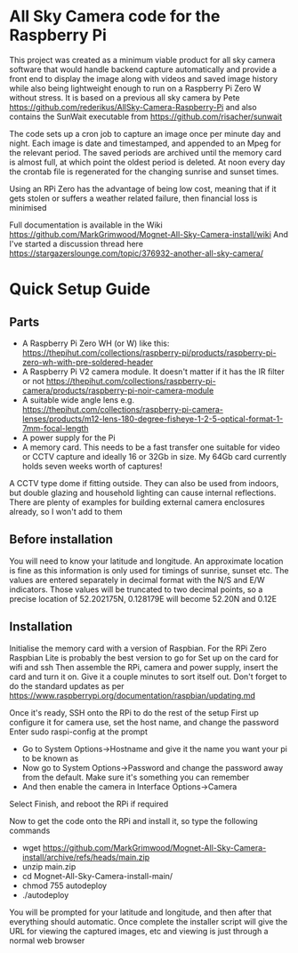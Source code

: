 # All Sky Camera code for the Raspberry Pi

This project was created as a minimum viable product for all sky camera software that would handle backend capture automatically and provide a front end to display the image along with videos and saved image history while also being lightweight enough to run on a Raspberry Pi Zero W without stress. It is based on a previous all sky camera by Pete https://github.com/rederikus/AllSky-Camera-Raspberry-Pi and also contains the SunWait executable from https://github.com/risacher/sunwait

The code sets up a cron job to capture an image once per minute day and night. Each image is date and timestamped, and appended to an Mpeg for the relevant period. The saved periods are archived until the memory card is almost full, at which point the oldest period is deleted. At noon every day the crontab file is regenerated for the changing sunrise and sunset times. 

Using an RPi Zero has the advantage of being low cost, meaning that if it gets stolen or suffers a weather related failure, then financial loss is minimised

Full documentation is available in the Wiki https://github.com/MarkGrimwood/Mognet-All-Sky-Camera-install/wiki And I've started a discussion thread here https://stargazerslounge.com/topic/376932-another-all-sky-camera/

# Quick Setup Guide

## Parts

* A Raspberry Pi Zero WH (or W) like this: https://thepihut.com/collections/raspberry-pi/products/raspberry-pi-zero-wh-with-pre-soldered-header
* A Raspberry Pi V2 camera module. It doesn't matter if it has the IR filter or not https://thepihut.com/collections/raspberry-pi-camera/products/raspberry-pi-noir-camera-module
* A suitable wide angle lens e.g. https://thepihut.com/collections/raspberry-pi-camera-lenses/products/m12-lens-180-degree-fisheye-1-2-5-optical-format-1-7mm-focal-length
* A power supply for the Pi
* A memory card. This needs to be a fast transfer one suitable for video or CCTV capture and ideally 16 or 32Gb in size. My 64Gb card currently holds seven weeks worth of captures!

A CCTV type dome if fitting outside. They can also be used from indoors, but double glazing and household lighting can cause internal reflections. There are plenty of examples for building external camera enclosures already, so I won't add to them

## Before installation

You will need to know your latitude and longitude. An approximate location is fine as this information is only used for timings of sunrise, sunset etc. The values are entered separately in decimal format with the N/S and E/W indicators. Those values will be truncated to two decimal points, so a precise location of 52.202175N, 0.128179E will become 52.20N and 0.12E

## Installation

Initialise the memory card with a version of Raspbian. For the RPi Zero Raspbian Lite is probably the best version to go for
Set up on the card for wifi and ssh
Then assemble the RPi, camera and power supply, insert the card and turn it on. Give it a couple minutes to sort itself out. Don't forget to do the standard updates as per https://www.raspberrypi.org/documentation/raspbian/updating.md

Once it's ready, SSH onto the RPi to do the rest of the setup
First up configure it for camera use, set the host name, and change the password
Enter sudo raspi-config at the prompt
* Go to System Options->Hostname and give it the name you want your pi to be known as
* Now go to System Options->Password and change the password away from the default. Make sure it's something you can remember
* And then enable the camera in Interface Options->Camera

Select Finish, and reboot the RPi if required

Now to get the code onto the RPi and install it, so type the following commands
* wget https://github.com/MarkGrimwood/Mognet-All-Sky-Camera-install/archive/refs/heads/main.zip
* unzip main.zip
* cd Mognet-All-Sky-Camera-install-main/
* chmod 755 autodeploy
* ./autodeploy

You will be prompted for your latitude and longitude, and then after that everything should automatic. Once complete the installer script will give the URL for viewing the captured images, etc and viewing is just through a normal web browser 
